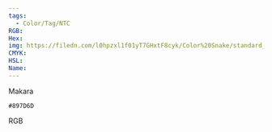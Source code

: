 ```yaml
---
tags:
  - Color/Tag/NTC
RGB:
Hex:
img: https://filedn.com/l0hpzxl1f01yT7GHxtF8cyk/Color%20Snake/standard_csv_to_svg//897D6D.svg
CMYK:
HSL:
Name:
---
```

Makara
```palette
#897D6D
```
RGB
